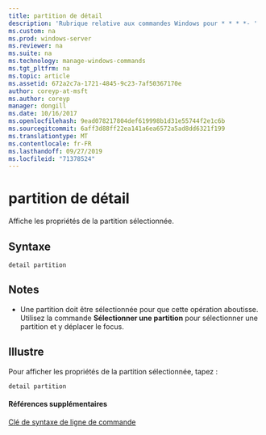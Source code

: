 ```yaml
---
title: partition de détail
description: 'Rubrique relative aux commandes Windows pour * * * *- '
ms.custom: na
ms.prod: windows-server
ms.reviewer: na
ms.suite: na
ms.technology: manage-windows-commands
ms.tgt_pltfrm: na
ms.topic: article
ms.assetid: 672a2c7a-1721-4845-9c23-7af50367170e
author: coreyp-at-msft
ms.author: coreyp
manager: dongill
ms.date: 10/16/2017
ms.openlocfilehash: 9ead078217804def619998b1d31e55744f2e1c6b
ms.sourcegitcommit: 6aff3d88ff22ea141a6ea6572a5ad8dd6321f199
ms.translationtype: MT
ms.contentlocale: fr-FR
ms.lasthandoff: 09/27/2019
ms.locfileid: "71378524"
---
```

# <a name="detail-partition"></a>partition de détail



Affiche les propriétés de la partition sélectionnée.

## <a name="syntax"></a>Syntaxe

```
detail partition
```

## <a name="remarks"></a>Notes

-   Une partition doit être sélectionnée pour que cette opération aboutisse. Utilisez la commande **Sélectionner une partition** pour sélectionner une partition et y déplacer le focus.

## <a name="BKMK_examples"></a>Illustre

Pour afficher les propriétés de la partition sélectionnée, tapez :
```
detail partition
```

#### <a name="additional-references"></a>Références supplémentaires

[Clé de syntaxe de ligne de commande](command-line-syntax-key.md)

